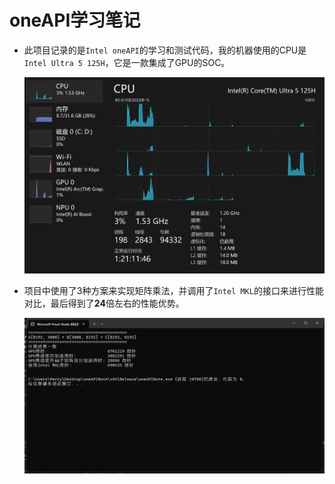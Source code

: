 # oneAPI学习笔记
- 此项目记录的是`Intel oneAPI`的学习和测试代码，我的机器使用的CPU是`Intel Ultra 5 125H`，它是一款集成了GPU的SOC。

  <img src=".\img\machine.png" alt="machine" style="zoom:50%;" />

- 项目中使用了3种方案来实现矩阵乘法，并调用了`Intel MKL`的接口来进行性能对比，最后得到了**24**倍左右的性能优势。

  <img src=".\img\matrixkernel_testresult.png" alt="matrixkernel_testresult" style="zoom:50%;" />
